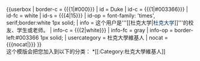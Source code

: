 {{userbox
| border-c = {{{1|#000}}}
| id       = <span style="font-weight:normal;">Duke</span>
| id-c     = {{{1|#003366}}}
| id-fc    = white
| id-s     = {{{4|15}}}
| id-op    = font-family: 'times', serif;border:white 1px solid;
| info     = 这个用户是'''[[杜克大学|<span style="color: #003366">杜克大学</span>]]'''的校友、学生或老师。
| info-c   = {{{2|white}}}
| info-fc  = gray
| info-op  = border-left:#003366 1px solid;
| usercategory = 杜克大學維基人
| nocat = {{{nocat|}}}
}}<noinclude>
<br/>
这个模版会把您加入到以下的分类：
*[[:Category:杜克大學維基人]]
</noinclude>